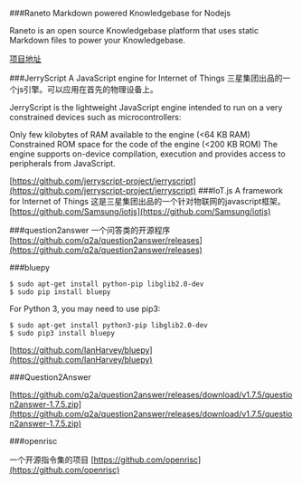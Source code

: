 ###Raneto
Markdown powered Knowledgebase for Nodejs

Raneto is an open source Knowledgebase platform that uses static Markdown files to power your Knowledgebase.

[项目地址](https://github.com/gilbitron/Raneto)

###JerryScript
A JavaScript engine for Internet of Things
三星集团出品的一个js引擎。可以应用在首先的物理设备上。

JerryScript is the lightweight JavaScript engine intended to run on a very constrained devices such as microcontrollers:

Only few kilobytes of RAM available to the engine (<64 KB RAM)
Constrained ROM space for the code of the engine (<200 KB ROM)
The engine supports on-device compilation, execution and provides access to peripherals from JavaScript.

[https://github.com/jerryscript-project/jerryscript](https://github.com/jerryscript-project/jerryscript)
###IoT.js
A framework for Internet of Things
这是三星集团出品的一个针对物联网的javascript框架。
[https://github.com/Samsung/iotjs](https://github.com/Samsung/iotjs)

###question2answer
一个问答类的开源程序
[https://github.com/q2a/question2answer/releases](https://github.com/q2a/question2answer/releases)


###bluepy
```
$ sudo apt-get install python-pip libglib2.0-dev
$ sudo pip install bluepy
```

For Python 3, you may need to use pip3:
```
$ sudo apt-get install python3-pip libglib2.0-dev
$ sudo pip3 install bluepy
```
[https://github.com/IanHarvey/bluepy](https://github.com/IanHarvey/bluepy)

###Question2Answer

[https://github.com/q2a/question2answer/releases/download/v1.7.5/question2answer-1.7.5.zip](https://github.com/q2a/question2answer/releases/download/v1.7.5/question2answer-1.7.5.zip)

###openrisc

一个开源指令集的项目
[https://github.com/openrisc](https://github.com/openrisc)
